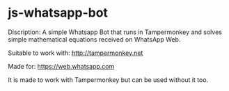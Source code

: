 # js-whatsapp-bot

Discription:
  A simple Whatsapp Bot that runs in Tampermonkey and solves simple mathematical equations received on WhatsApp Web.

Suitable to work with:
  http://tampermonkey.net
  
Made for:
  https://web.whatsapp.com
  
It is made to work with Tampermonkey but can be used without it too.
